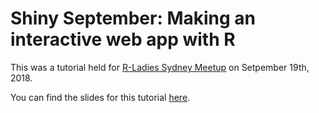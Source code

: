 
Shiny September: Making an interactive web app with R
======

This was a tutorial held for [R-Ladies Sydney Meetup](https://www.meetup.com/rladies-sydney/events/254267830/) on Setpember 19th, 2018.

You can find the slides for this tutorial [here](http://bit.ly/rladies-sydney-shiny).